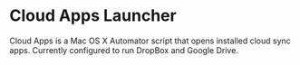Cloud Apps Launcher
=================
Cloud Apps is a Mac OS X Automator script that opens installed cloud sync apps. 
Currently configured to run DropBox and Google Drive.
